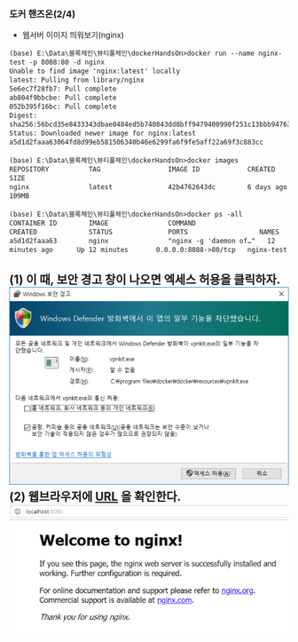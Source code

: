 ### 도커 핸즈온(2/4)  
  
- 웹서버 이미지 띄워보기(nginx)  
~~~
(base) E:\Data\블록체인\뷰티풀체인\dockerHandsOn>docker run --name nginx-test -p 8088:80 -d nginx
Unable to find image 'nginx:latest' locally
latest: Pulling from library/nginx
5e6ec7f28fb7: Pull complete
ab804f9bbcbe: Pull complete
052b395f16bc: Pull complete
Digest: sha256:56bcd35e8433343dbae0484ed5b740843dd8bff9479400990f251c13bbb94763
Status: Downloaded newer image for nginx:latest
a5d1d2faaa63064fd8d99eb581506340b46e6299fa6f9fe5aff22a69f3c883cc

(base) E:\Data\블록체인\뷰티풀체인\dockerHandsOn>docker images
REPOSITORY          TAG                 IMAGE ID            CREATED             SIZE
nginx               latest              42b4762643dc        6 days ago          109MB

(base) E:\Data\블록체인\뷰티풀체인\dockerHandsOn>docker ps -all
CONTAINER ID        IMAGE               COMMAND                  CREATED             STATUS              PORTS                  NAMES
a5d1d2faaa63        nginx               "nginx -g 'daemon of…"   12 minutes ago      Up 12 minutes       0.0.0.0:8088->80/tcp   nginx-test
~~~  
  
  (1) 이 때, 보안 경고 창이 나오면 엑세스 허용을 클릭하자.  
  ![엑세스_허용.png](./imgs/엑세스_허용.png)  
  (2) 웹브라우저에 [URL](http://localhost:8088) 을 확인한다.  
  ![웹서버_확인.png](./imgs/웹서버_확인.png)  
- 
